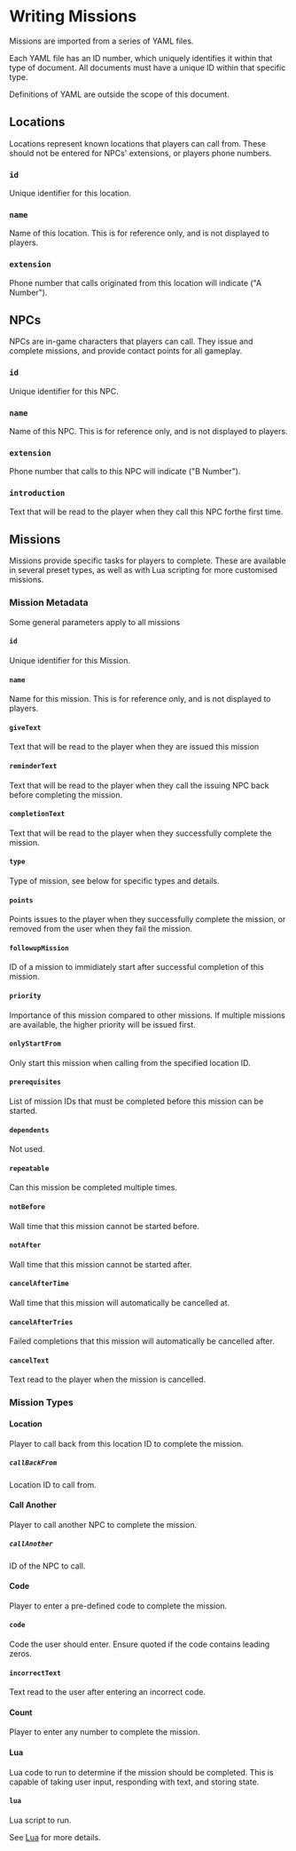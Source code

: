 # Writing Missions

Missions are imported from a series of YAML files.

Each YAML file has an ID number, which uniquely identifies it within that type of document. All documents must have a unique ID within that specific type.

Definitions of YAML are outside the scope of this document.

## Locations

Locations represent known locations that players can call from.
These should not be entered for NPCs' extensions, or players phone numbers.

### `id`

Unique identifier for this location.

### `name`

Name of this location. This is for reference only, and is not displayed to players.

### `extension`

Phone number that calls originated from this location will indicate ("A Number").

## NPCs

NPCs are in-game characters that players can call. They issue and complete missions, and provide contact points for all gameplay.

### `id`

Unique identifier for this NPC.

### `name`

Name of this NPC. This is for reference only, and is not displayed to players.

### `extension`

Phone number that calls to this NPC will indicate ("B Number").

### `introduction`

Text that will be read to the player when they call this NPC forthe first time.

## Missions

Missions provide specific tasks for players to complete. These are available in several preset types, as well as with Lua scripting for more customised missions.

### Mission Metadata

Some general parameters apply to all missions

#### `id`

Unique identifier for this Mission.

#### `name`

Name for this mission. This is for reference only, and is not displayed to players.

#### `giveText`

Text that will be read to the player when they are issued this mission

#### `reminderText`

Text that will be read to the player when they call the issuing NPC back before completing the mission.

#### `completionText`

Text that will be read to the player when they successfully complete the mission.

#### `type`

Type of mission, see below for specific types and details.

#### `points`

Points issues to the player when they successfully complete the mission, or removed from the user when they fail the mission.

#### `followupMission`

ID of a mission to immidiately start after successful completion of this mission.

#### `priority`

Importance of this mission compared to other missions. If multiple missions are available, the higher priority will be issued first.

#### `onlyStartFrom`

Only start this mission when calling from the specified location ID.

#### `prerequisites`

List of mission IDs that must be completed before this mission can be started.

#### `dependents`

Not used.

#### `repeatable`

Can this mission be completed multiple times.

#### `notBefore`

Wall time that this mission cannot be started before.

#### `notAfter`

Wall time that this mission cannot be started after.

#### `cancelAfterTime`

Wall time that this mission will automatically be cancelled at.

#### `cancelAfterTries`

Failed completions that this mission will automatically be cancelled after.

#### `cancelText`

Text read to the player when the mission is cancelled.

### Mission Types

#### Location

Player to call back from this location ID to complete the mission.

##### `callBackFrom`

Location ID to call from.

#### Call Another

Player to call another NPC to complete the mission.

##### `callAnother`

ID of the NPC to call.

#### Code

Player to enter a pre-defined code to complete the mission.

#### `code`

Code the user should enter. Ensure quoted if the code contains leading zeros.

#### `incorrectText`

Text read to the user after entering an incorrect code.

#### Count

Player to enter any number to complete the mission.

#### Lua

Lua code to run to determine if the mission should be completed. This is capable of taking user input, responding with text, and storing state.

#### `lua`

Lua script to run.

See [Lua](Lua.md) for more details.
